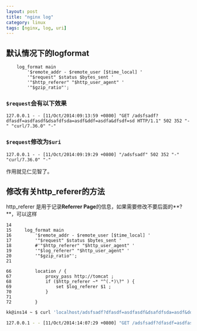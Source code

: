 ```yaml
---
layout: post
title: "nginx log"
category: linux
tags: [nginx, log, uri]
---
```



## 默认情况下的logformat

```
    log_format main
        '$remote_addr - $remote_user [$time_local] '
        '"$request" $status $bytes_sent '
        '"$http_referer" "$http_user_agent" '
        '"$gzip_ratio"';
```

### `$request`会有以下效果

```
127.0.0.1 - - [11/Oct/2014:09:13:59 +0800] "GET /adsfsadf?dfasdf=asdfasdf&dsafdfsda=asdf&ddf=asdfa&dfsdf=sd HTTP/1.1" 502 352 "-" "curl/7.36.0" "-"
```

### `$request`修改为`$uri`

```
127.0.0.1 - - [11/Oct/2014:09:19:29 +0800] "/adsfsadf" 502 352 "-" "curl/7.36.0" "-"
```

作用就见仁见智了。


## 修改有关http_referer的方法

http_referer 是用于记录**Referrer Page**的信息，如果需要修改不要后面的**?**，可以这样

```
14 
15     log_format main
16         '$remote_addr - $remote_user [$time_local] '
17         '"$request" $status $bytes_sent '
18         #'"$http_referer" "$http_user_agent" '
19         '"$log_referer" "$http_user_agent" '
20         '"$gzip_ratio"';
21 

66         location / {
67             proxy_pass http://tomcat ;
68             if ($http_referer ~* "^(.*)\?" ) {
69                 set $log_referer $1 ;
70             }
71 
72         }
```

```bash
kk@ins14 ~ $ curl 'localhost/adsfsadf?dfasdf=asdfasdf&dsafdfsda=asdf&ddf=asdfa&dfsdf=sd' -e "www.baidu.com/index.html?a=1&b=2"

127.0.0.1 - - [11/Oct/2014:14:07:29 +0800] "GET /adsfsadf?dfasdf=asdfasdf&dsafdfsda=asdf&ddf=asdfa&dfsdf=sd HTTP/1.1" 502 352 "www.baidu.com/index.html" "curl/7.36.0" "-"
```
